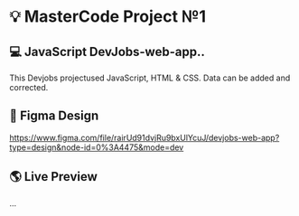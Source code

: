 # 💡 MasterCode Project №1

## 💻 JavaScript DevJobs-web-app..
This Devjobs projectused JavaScript, HTML & CSS. Data can be added and corrected.

## 🎯 Figma Design
https://www.figma.com/file/rairUd91dvjRu9bxUlYcuJ/devjobs-web-app?type=design&node-id=0%3A4475&mode=dev

## 🌎 Live Preview
...